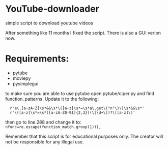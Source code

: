 # YouTube-downloader
simple script to download youtube videos

After something like 11 months I fixed the script.
There is also a GUI verion now.


# Requirements:
- pytube
- moviepy
- pysimplegui

to make sure you are able to use pytube open pytube/ciper.py and find function_patterns.
Update it to the following:
```
  r'a\.[a-zA-Z]\s*&&\s*\([a-z]\s*=\s*a\.get\("n"\)\)\s*&&\s*'
  r'\([a-z]\s*=\s*([a-zA-Z0-9$]{2,3})(\[\d+\])?\([a-z]\)'
```
then go to line 288 and change it to:
  `nfunc=re.escape(function_match.group(1))),`
  
 Remember that this script is for educational purposes only. The creator will not be responsible for any illegal use.
